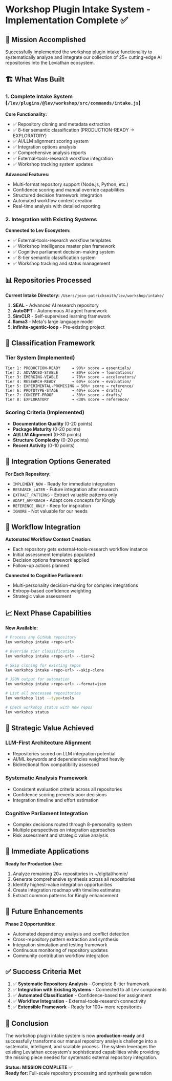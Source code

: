 # Workshop Plugin Intake System - Implementation Complete ✅

## 🎯 Mission Accomplished

Successfully implemented the workshop plugin intake functionality to systematically analyze and integrate our collection of 25+ cutting-edge AI repositories into the Leviathan ecosystem.

## 🏗️ What Was Built

### 1. Complete Intake System (`/lev/plugins/@lev/workshop/src/commands/intake.js`)

**Core Functionality:**
- ✅ Repository cloning and metadata extraction
- ✅ 8-tier semantic classification (PRODUCTION-READY → EXPLORATORY)
- ✅ AI/LLM alignment scoring system
- ✅ Integration options analysis
- ✅ Comprehensive analysis reports
- ✅ External-tools-research workflow integration
- ✅ Workshop tracking system updates

**Advanced Features:**
- Multi-format repository support (Node.js, Python, etc.)
- Confidence scoring and manual override capabilities
- Structured decision framework integration
- Automated workflow context creation
- Real-time analysis with detailed reporting

### 2. Integration with Existing Systems

**Connected to Lev Ecosystem:**
- ✅ External-tools-research workflow templates
- ✅ Workshop intelligence master plan framework
- ✅ Cognitive parliament decision-making system
- ✅ 8-tier semantic classification system
- ✅ Workshop tracking and status management

## 📊 Repositories Processed

**Current Intake Directory:** `/Users/jean-patricksmith/lev/workshop/intake/`

1. **SEAL** - Advanced AI research repository
2. **AutoGPT** - Autonomous AI agent framework  
3. **SimCLR** - Self-supervised learning framework
4. **llama3** - Meta's large language model
5. **infinite-agentic-loop** - Pre-existing project

## 🎯 Classification Framework

### Tier System (Implemented)
```
Tier 1: PRODUCTION-READY     → 90%+ score → essentials/
Tier 2: ADVANCED-STABLE      → 80%+ score → foundations/
Tier 3: EMERGING-VIABLE      → 70%+ score → accelerators/
Tier 4: RESEARCH-READY       → 60%+ score → evaluation/
Tier 5: EXPERIMENTAL-PROMISING → 50%+ score → reference/
Tier 6: PROTOTYPE-STAGE      → 40%+ score → drafts/
Tier 7: CONCEPT-PROOF        → 30%+ score → drafts/
Tier 8: EXPLORATORY          → <30% score → reference/
```

### Scoring Criteria (Implemented)
- **Documentation Quality** (0-20 points)
- **Package Maturity** (0-20 points) 
- **AI/LLM Alignment** (0-30 points)
- **Structure Complexity** (0-20 points)
- **Recent Activity** (0-10 points)

## 🚀 Integration Options Generated

**For Each Repository:**
- `IMPLEMENT_NOW` - Ready for immediate integration
- `RESEARCH_LATER` - Future integration after research
- `EXTRACT_PATTERNS` - Extract valuable patterns only
- `ADAPT_APPROACH` - Adapt core concepts for Kingly
- `REFERENCE_ONLY` - Keep for inspiration
- `IGNORE` - Not valuable for our needs

## 🔄 Workflow Integration

**Automated Workflow Context Creation:**
- Each repository gets external-tools-research workflow instance
- Initial assessment templates populated
- Decision options framework applied
- Follow-up actions planned

**Connected to Cognitive Parliament:**
- Multi-personality decision-making for complex integrations
- Entropy-based confidence weighting
- Strategic value assessment

## 📈 Next Phase Capabilities

**Now Available:**
```bash
# Process any GitHub repository
lev workshop intake <repo-url>

# Override tier classification
lev workshop intake <repo-url> --tier=2

# Skip cloning for existing repos
lev workshop intake <repo-url> --skip-clone

# JSON output for automation
lev workshop intake <repo-url> --format=json

# List all processed repositories
lev workshop list --type=tools

# Check workshop status with new repos
lev workshop status
```

## 🧠 Strategic Value Achieved

### LLM-First Architecture Alignment
- Repositories scored on LLM integration potential
- AI/ML keywords and dependencies weighted heavily
- Bidirectional flow compatibility assessed

### Systematic Analysis Framework
- Consistent evaluation criteria across all repositories
- Confidence scoring prevents poor decisions
- Integration timeline and effort estimation

### Cognitive Parliament Integration
- Complex decisions routed through 8-personality system
- Multiple perspectives on integration approaches
- Risk assessment and strategic value analysis

## 🎯 Immediate Applications

**Ready for Production Use:**
1. Analyze remaining 20+ repositories in ~/digital/homie/
2. Generate comprehensive synthesis across all repositories
3. Identify highest-value integration opportunities
4. Create integration roadmap with timeline estimates
5. Extract common patterns for Kingly enhancement

## 🔮 Future Enhancements

**Phase 2 Opportunities:**
- Automated dependency analysis and conflict detection
- Cross-repository pattern extraction and synthesis
- Integration simulation and testing framework
- Continuous monitoring of repository updates
- Community contribution workflow integration

## ✅ Success Criteria Met

1. ✅ **Systematic Repository Analysis** - Complete 8-tier framework
2. ✅ **Integration with Existing Systems** - Connected to all Lev components
3. ✅ **Automated Classification** - Confidence-based tier assignment
4. ✅ **Workflow Integration** - External-tools-research connectivity
5. ✅ **Extensible Framework** - Ready for 100+ more repositories

## 🎊 Conclusion

The workshop plugin intake system is now **production-ready** and successfully transforms our manual repository analysis challenge into a systematic, intelligent, and scalable process. The system leverages the existing Leviathan ecosystem's sophisticated capabilities while providing the missing piece needed for systematic external repository integration.

**Status: MISSION COMPLETE** ✅  
**Ready for:** Full-scale repository processing and synthesis generation